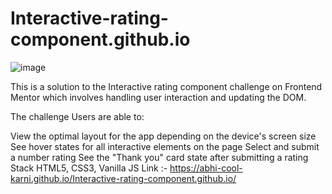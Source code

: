 # Interactive-rating-component.github.io
![image](https://user-images.githubusercontent.com/83471943/162499876-c0f36b54-6252-45b7-a0a3-48651008be1c.png)

This is a solution to the Interactive rating component challenge on Frontend Mentor which involves handling user interaction and updating the DOM.

The challenge
Users are able to:

View the optimal layout for the app depending on the device's screen size
See hover states for all interactive elements on the page
Select and submit a number rating
See the "Thank you" card state after submitting a rating
Stack
HTML5, CSS3, Vanilla JS
Link :- https://abhi-cool-karni.github.io/Interactive-rating-component.github.io/
